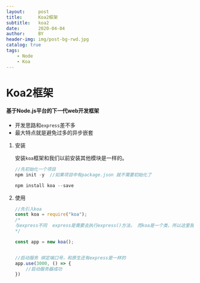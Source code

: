 ```yaml
---
layout:     post
title:      Koa2框架
subtitle:   koa2
date:       2020-04-04
author:     BY
header-img: img/post-bg-rwd.jpg
catalog: true
tags:
    - Node
    - Koa
---
```


# Koa2框架

####      基于Node.js平台的下一代web开发框架

- 开发思路和`express`差不多
- 最大特点就是避免过多的异步嵌套

1. 安装

   安装`koa`框架和我们以前安装其他模块是一样的。

   ```javascript
   //先初始化一个项目
   npm init -y  //如果项目中有package.json 就不需要初始化了
   
   npm install koa --save
   ```

   



2. 使用

   ```javascript
   //先引入koa
   const koa = require("koa");
   /*
   与express不同  express是需要去执行express()方法， 而koa是一个类，所以这里我们需要new 一个koa的实例
   */
   
   const app = new koa();
   
   
   //启动服务 绑定端口号，和原生还有express是一样的
   app.use(3000, () => {
       //启动服务器成功
   })
   
   ```

   

